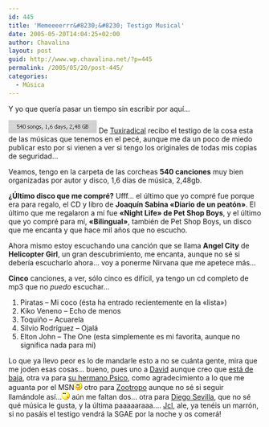 ```yaml
---
id: 445
title: 'Memeeeerrr&#8230;&#8230; Testigo Musical'
date: 2005-05-20T14:04:25+02:00
author: Chavalina
layout: post
guid: http://www.wp.chavalina.net/?p=445
permalink: /2005/05/20/post-445/
categories:
  - Música
---
```

Y yo que quer&iacute;a pasar un tiempo sin escribir por aqu&iacute;&#8230;

<img class="imgizqda" src="/imagenes/fotos/mi-itunes.jpg" alt="Mi iTunes: 540 canciones, 1,6 d&iacute;as de m&uacute;sica" /> De <a href="http://tuxiradical.bitacoras.com/index.php?id=155" target="_blank">Tuxiradical</a> recibo el testigo de la cosa esta de las m&uacute;sicas que tenemos en el pec&eacute;, aunque me da un poco de miedo publicar esto por si vienen a ver si tengo los originales de todas mis copias de seguridad&#8230;

Veamos, tengo en la carpeta de las corcheas **540 canciones** muy bien organizadas por autor y disco, 1,6 d&iacute;as de m&uacute;sica, 2,48gb.

**&iquest;&Uacute;ltimo disco que me compr&eacute;?** Ufff&#8230; el &uacute;ltimo que yo compr&eacute; fue porque era para regalo, el CD y libro de **Joaqu&iacute;n Sabina «Diario de un peat&oacute;n»**. El &uacute;ltimo que me regalaron a m&iacute; fue **«Night Life» de Pet Shop Boys**, y el &uacute;ltimo que yo compr&eacute; para m&iacute;, **«Bilingual»**, tambi&eacute;n de Pet Shop Boys, un disco que me encanta y que hace mil a&ntilde;os que no escucho.

Ahora mismo estoy escuchando una canci&oacute;n que se llama **Angel City** de **Helicopter Girl**, un gran descubrimiento, me encanta, aunque no s&eacute; si deber&iacute;a escucharlo ahora&#8230; voy a ponerme Nirvana que me apetece m&aacute;s&#8230;

**Cinco** canciones, a ver, s&oacute;lo cinco es dif&iacute;cil, ya tengo un cd completo de mp3 que no _puedo_ escuchar&#8230;

  1. Piratas &#8211; Mi coco (&eacute;sta ha entrado recientemente en la «lista»)
  2. Kiko Veneno &#8211; Echo de menos
  3. Toqui&ntilde;o &#8211; Acuarela
  4. Silvio Rodr&iacute;guez &#8211; Ojal&aacute;
  5. Elton John &#8211; The One (esta simplemente es mi favorita, aunque no significa nada para m&iacute;)

Lo que ya llevo peor es lo de mandarle esto a no se cu&aacute;nta gente, mira que me joden esas cosas&#8230; bueno, pues uno a <a href="http://blog.davidmartinez.net/" target="_blank">David</a> aunque creo que <a href="http://blog.davidmartinez.net/es/archivos/personal/pausa_por_tendinitis.php" target="_blank">est&aacute; de baja</a>, otra va para <a href="http://www.psico.bitacoras.com/" target="_blank">su hermano Psico</a>, como agradecimiento a lo que me aguanta por el MSN![emo](/imagenes/emoticonos/sonrisa.gif) otro para <a href="http://mundogeek.net/" target="_blank">Zootropo</a> aunque no s&eacute; si seguir llam&aacute;ndole as&iacute;&#8230;![emo](/imagenes/emoticonos/pensativo.gif) a&uacute;n me faltan dos&#8230; otra para <a href="http://neuromancer.dif.um.es/blog/" target="_blank">Diego Sevilla</a>, que no s&eacute; qu&eacute; m&uacute;sica le gusta, y la &uacute;ltima paaaaaraaa&#8230;. <a href="http://jcl.scenesp.org/blog.php" target="_blank">Jcl</a>, ale, ya ten&eacute;is un marr&oacute;n, si no pas&aacute;is el testigo vendr&aacute; la SGAE por la noche y os comer&aacute;!
